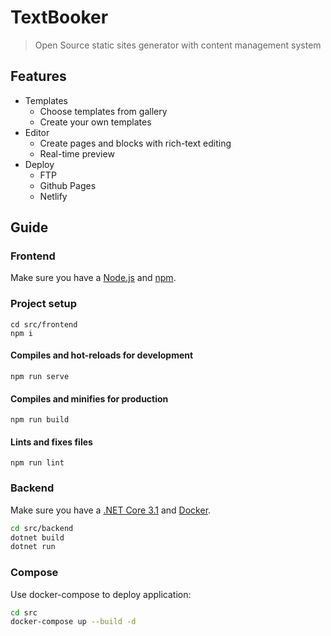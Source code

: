 # TextBooker

> Open Source static sites generator with content management system

## Features

- Templates
  - Choose templates from gallery
  - Create your own templates
- Editor
  - Сreate pages and blocks with rich-text editing
  - Real-time preview
- Deploy
  - FTP
  - Github Pages
  - Netlify

## Guide

### Frontend

Make sure you have a [Node.js](https://nodejs.org/) and [npm](https://www.npmjs.com/).

### Project setup

```
cd src/frontend
npm i
```

#### Compiles and hot-reloads for development

```
npm run serve
```

#### Compiles and minifies for production

```
npm run build
```

#### Lints and fixes files

```
npm run lint
```

### Backend

Make sure you have a [.NET Core 3.1](https://dotnet.microsoft.com/download) and [Docker](https://www.docker.com/).

```sh
cd src/backend
dotnet build
dotnet run
```

### Compose

Use docker-compose to deploy application:

```sh
cd src
docker-compose up --build -d
```
